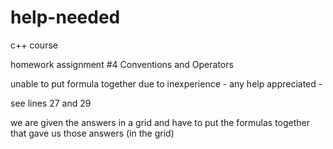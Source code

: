 # help-needed

c++ course

homework assignment #4 Conventions and Operators

unable to put formula together due to inexperience - any help appreciated - 

see lines 27 and 29 

we are given the answers in a grid and have to put the formulas together 
that gave us those answers (in the grid)
